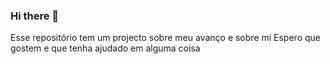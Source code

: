 ### Hi there 🤞
Esse repositório tem um projecto sobre meu avanço e sobre mi
Espero que gostem e que tenha ajudado em alguma coisa
